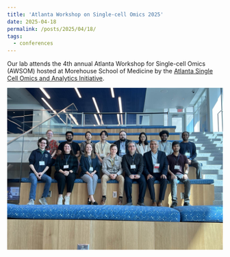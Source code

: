 ```yaml
---
title: 'Atlanta Workshop on Single-cell Omics 2025'
date: 2025-04-18
permalink: /posts/2025/04/18/
tags:
  - conferences
---
```


Our lab attends the 4th annual Atlanta Workshop for Single-cell Omics (AWSOM) hosted at Morehouse School of Medicine by the [Atlanta Single Cell Omics and Analytics Initiative](https://ascomai.org/).

![AWSOM 25 Photo!](/images/awsom2025_lab.png)
